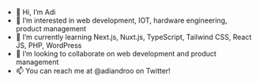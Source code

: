 - 👋 Hi, I’m Adi
- 👀 I’m interested in web development, IOT, hardware engineering, product management
- 🌱 I’m currently learning Next.js, Nuxt.js, TypeScript, Tailwind CSS, React JS, PHP, WordPress
- 💞️ I’m looking to collaborate on web development and product management 
- 📫 You can reach me at @adiandroo on Twitter!

